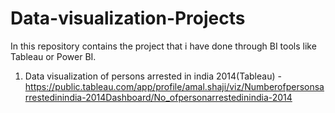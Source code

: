 # Data-visualization-Projects
In this repository contains the project that i have done through BI tools like Tableau or Power BI.

1. Data visualization of persons arrested in india 2014(Tableau) - https://public.tableau.com/app/profile/amal.shaji/viz/Numberofpersonsarrestedinindia-2014Dashboard/No_ofpersonarrestedinindia-2014

